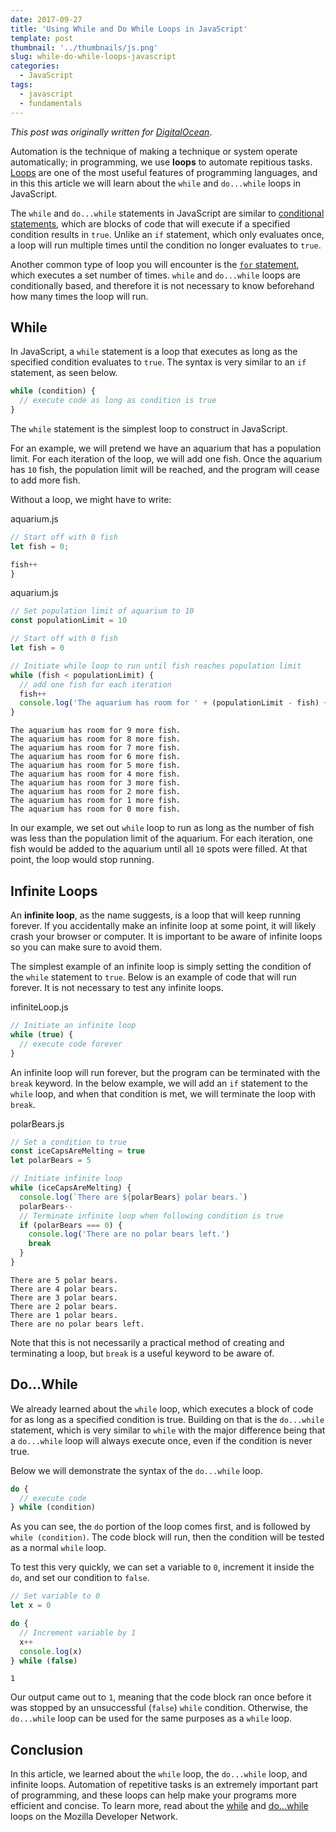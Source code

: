 ```yaml
---
date: 2017-09-27
title: 'Using While and Do While Loops in JavaScript'
template: post
thumbnail: '../thumbnails/js.png'
slug: while-do-while-loops-javascript
categories:
  - JavaScript
tags:
  - javascript
  - fundamentals
---
```


_This post was originally written for [DigitalOcean](https://www.digitalocean.com/community/tutorials/using-while-and-do-while-loops-in-javascript)_.

Automation is the technique of making a technique or system operate automatically; in programming, we use **loops** to automate repitious tasks. [Loops](https://developer.mozilla.org/en-US/docs/Web/JavaScript/Guide/Loops_and_iteration) are one of the most useful features of programming languages, and in this this article we will learn about the `while` and `do...while` loops in JavaScript.

The `while` and `do...while` statements in JavaScript are similar to [conditional statements](https://www.digitalocean.com/community/tutorials/how-to-write-conditional-statements-in-javascript), which are blocks of code that will execute if a specified condition results in `true`. Unlike an `if` statement, which only evaluates once, a loop will run multiple times until the condition no longer evaluates to `true`.

Another common type of loop you will encounter is the [`for` statement](https://developer.mozilla.org/en-US/docs/Web/JavaScript/Reference/Statements/for), which executes a set number of times. `while` and `do...while` loops are conditionally based, and therefore it is not necessary to know beforehand how many times the loop will run.

## While

In JavaScript, a `while` statement is a loop that executes as long as the specified condition evaluates to `true`. The syntax is very similar to an `if` statement, as seen below.

```js
while (condition) {
  // execute code as long as condition is true
}
```

The `while` statement is the simplest loop to construct in JavaScript.

For an example, we will pretend we have an aquarium that has a population limit. For each iteration of the loop, we will add one fish. Once the aquarium has `10` fish, the population limit will be reached, and the program will cease to add more fish.

Without a loop, we might have to write:

<div class="filename">aquarium.js</div>

```js
// Start off with 0 fish
let fish = 0;

fish++
}
```

<div class="filename">aquarium.js</div>

```js
// Set population limit of aquarium to 10
const populationLimit = 10

// Start off with 0 fish
let fish = 0

// Initiate while loop to run until fish reaches population limit
while (fish < populationLimit) {
  // add one fish for each iteration
  fish++
  console.log('The aquarium has room for ' + (populationLimit - fish) + ' more fish.')
}
```

```terminal
The aquarium has room for 9 more fish.
The aquarium has room for 8 more fish.
The aquarium has room for 7 more fish.
The aquarium has room for 6 more fish.
The aquarium has room for 5 more fish.
The aquarium has room for 4 more fish.
The aquarium has room for 3 more fish.
The aquarium has room for 2 more fish.
The aquarium has room for 1 more fish.
The aquarium has room for 0 more fish.
```

In our example, we set out `while` loop to run as long as the number of fish was less than the population limit of the aquarium. For each iteration, one fish would be added to the aquarium until all `10` spots were filled. At that point, the loop would stop running.

## Infinite Loops

An **infinite loop**, as the name suggests, is a loop that will keep running forever. If you accidentally make an infinite loop at some point, it will likely crash your browser or computer. It is important to be aware of infinite loops so you can make sure to avoid them.

The simplest example of an infinite loop is simply setting the condition of the `while` statement to `true`. Below is an example of code that will run forever. It is not necessary to test any infinite loops.

<div class="filename">infiniteLoop.js</div>

```js
// Initiate an infinite loop
while (true) {
  // execute code forever
}
```

An infinite loop will run forever, but the program can be terminated with the `break` keyword. In the below example, we will add an `if` statement to the `while` loop, and when that condition is met, we will terminate the loop with `break`.

<div class="filename">polarBears.js</div>

```js
// Set a condition to true
const iceCapsAreMelting = true
let polarBears = 5

// Initiate infinite loop
while (iceCapsAreMelting) {
  console.log(`There are ${polarBears} polar bears.`)
  polarBears--
  // Terminate infinite loop when following condition is true
  if (polarBears === 0) {
    console.log('There are no polar bears left.')
    break
  }
}
```

```terminal
There are 5 polar bears.
There are 4 polar bears.
There are 3 polar bears.
There are 2 polar bears.
There are 1 polar bears.
There are no polar bears left.
```

Note that this is not necessarily a practical method of creating and terminating a loop, but `break` is a useful keyword to be aware of.

## Do...While

We already learned about the `while` loop, which executes a block of code for as long as a specified condition is true. Building on that is the `do...while` statement, which is very similar to `while` with the major difference being that a `do...while` loop will always execute once, even if the condition is never true.

Below we will demonstrate the syntax of the `do...while` loop.

```js
do {
  // execute code
} while (condition)
```

As you can see, the `do` portion of the loop comes first, and is followed by `while (condition)`. The code block will run, then the condition will be tested as a normal `while` loop.

To test this very quickly, we can set a variable to `0`, increment it inside the `do`, and set our condition to `false`.

```js
// Set variable to 0
let x = 0

do {
  // Increment variable by 1
  x++
  console.log(x)
} while (false)
```

```terminal
1
```

Our output came out to `1`, meaning that the code block ran once before it was stopped by an unsuccessful (`false`) `while` condition. Otherwise, the `do...while` loop can be used for the same purposes as a `while` loop.

## Conclusion

In this article, we learned about the `while` loop, the `do...while` loop, and infinite loops. Automation of repetitive tasks is an extremely important part of programming, and these loops can help make your programs more efficient and concise. To learn more, read about the [while](https://developer.mozilla.org/en-US/docs/Web/JavaScript/Reference/Statements/while) and [do...while](https://developer.mozilla.org/en-US/docs/Web/JavaScript/Reference/Statements/do...while) loops on the Mozilla Developer Network.
